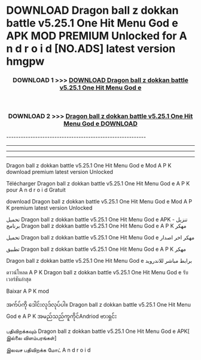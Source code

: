# DOWNLOAD Dragon ball z dokkan battle v5.25.1 One Hit Menu God e  APK MOD PREMIUM Unlocked for A n d r o i d [NO.ADS] latest version hmgpw 



<div align="center">

<h3>DOWNLOAD 1 >>> <a href="https://getmod2.web.app/?judul=Dragon ball z dokkan battle v5.25.1 One Hit Menu God e ">DOWNLOAD Dragon ball z dokkan battle v5.25.1 One Hit Menu God e </a></h3><br>

<h3>DOWNLOAD 2 >>> <a href="https://getmod2.web.app/?judul=Dragon ball z dokkan battle v5.25.1 One Hit Menu God e ">Dragon ball z dokkan battle v5.25.1 One Hit Menu God e  DOWNLOAD </a></h3>

</div>
----------------------------------------------------------

----------------------------------------------------------

----------------------------------------------------------

----------------------------------------------------------

Dragon ball z dokkan battle v5.25.1 One Hit Menu God e  Mod A P K download premium latest version Unlocked

Télécharger Dragon ball z dokkan battle v5.25.1 One Hit Menu God e  A P K pour A n d r o i d Gratuit

download Dragon ball z dokkan battle v5.25.1 One Hit Menu God e  Mod A P K premium latest version Unlocked

تحميل Dragon ball z dokkan battle v5.25.1 One Hit Menu God e  APK - تنزيل برنامج Dragon ball z dokkan battle v5.25.1 One Hit Menu God e  A P K مهكر

تحميل Dragon ball z dokkan battle v5.25.1 One Hit Menu God e  مهكر اخر اصدار

تطبيق Dragon ball z dokkan battle v5.25.1 One Hit Menu God e  A P K مهكر

Dragon ball z dokkan battle v5.25.1 One Hit Menu God e  برابط مباشر للاندرويد

ดาวน์โหลด A P K Dragon ball z dokkan battle v5.25.1 One Hit Menu God e  รับเวอร์ชันล่าสุด

Baixar A P K mod

အက်ပ်ကို ဒေါင်းလုဒ်လုပ်ပါ။ Dragon ball z dokkan battle v5.25.1 One Hit Menu God e  A P K အမည်သည်ကူကိုင်Andriod ဗားရှင်း

பதிவிறக்கவும் Dragon ball z dokkan battle v5.25.1 One Hit Menu God e  APK[ இல்லை விளம்பரங்கள்] 
 
இலவச பதிவிறக்க மோட் A n d r o i d



